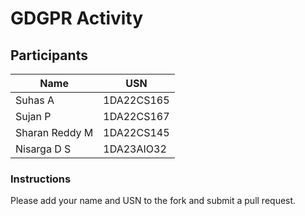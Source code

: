 # GDGPR Activity

## Participants

| Name   | USN        |
|--------|------------|
| Suhas A| 1DA22CS165 |
| Sujan P| 1DA22CS167 |
| Sharan Reddy M| 1DA22CS145|
| Nisarga D S| 1DA23AIO32|
### Instructions
Please add your name and USN to the fork and submit a pull request.

